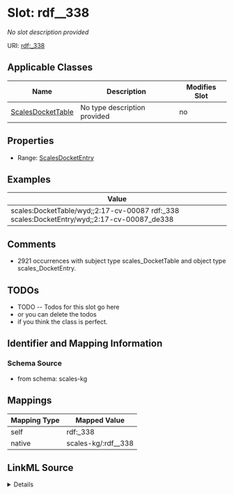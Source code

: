 

# Slot: rdf__338


_No slot description provided_





URI: [rdf:_338](http://www.w3.org/1999/02/22-rdf-syntax-ns#_338)



<!-- no inheritance hierarchy -->





## Applicable Classes

| Name | Description | Modifies Slot |
| --- | --- | --- |
| [ScalesDocketTable](../classes/ScalesDocketTable.md) | No type description provided |  no  |







## Properties

* Range: [ScalesDocketEntry](../classes/ScalesDocketEntry.md)






## Examples

| Value |
| --- |
| scales:DocketTable/wyd;;2:17-cv-00087 rdf:_338 scales:DocketEntry/wyd;;2:17-cv-00087_de338 |

## Comments

* 2921 occurrences with subject type scales_DocketTable and object type scales_DocketEntry.

## TODOs

* TODO -- Todos for this slot go here
* or you can delete the todos
* if you think the class is perfect.

## Identifier and Mapping Information







### Schema Source


* from schema: scales-kg




## Mappings

| Mapping Type | Mapped Value |
| ---  | ---  |
| self | rdf:_338 |
| native | scales-kg/:rdf__338 |




## LinkML Source

<details>
```yaml
name: rdf__338
description: No slot description provided
todos:
- TODO -- Todos for this slot go here
- or you can delete the todos
- if you think the class is perfect.
comments:
- 2921 occurrences with subject type scales_DocketTable and object type scales_DocketEntry.
examples:
- value: scales:DocketTable/wyd;;2:17-cv-00087 rdf:_338 scales:DocketEntry/wyd;;2:17-cv-00087_de338
from_schema: scales-kg
rank: 1000
slot_uri: rdf:_338
alias: rdf__338
domain_of:
- scales_DocketTable
range: scales_DocketEntry

```
</details>